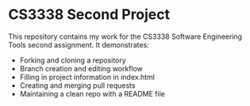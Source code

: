 # CS3338 Second Project

This repository contains my work for the CS3338 Software Engineering Tools second assignment. It demonstrates:

- Forking and cloning a repository
- Branch creation and editing workflow
- Filling in project information in index.html
- Creating and merging pull requests
- Maintaining a clean repo with a README file


